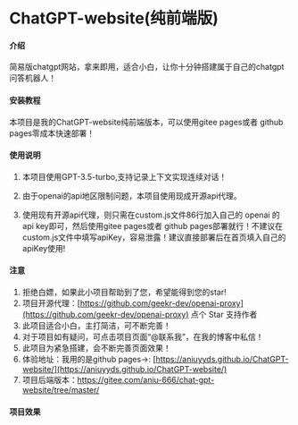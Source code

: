 # ChatGPT-website(纯前端版)

#### 介绍

简易版chatgpt网站，拿来即用，适合小白，让你十分钟搭建属于自己的chatgpt问答机器人！

#### 安装教程

本项目是我的ChatGPT-website纯前端版本，可以使用gitee pages或者 github pages零成本快速部署！

#### 使用说明

1.  本项目使用GPT-3.5-turbo,支持记录上下文实现连续对话！

2.  由于openai的api地区限制问题，本项目使用现成开源api代理。

3.  使用现有开源api代理，则只需在custom.js文件86行加入自己的 openai 的api key即可，然后使用gitee pages或者 github pages部署就行！不建议在custom.js文件中填写apiKey，容易泄露！建议直接部署后在首页填入自己的apiKey使用!

#### 注意

1.  拒绝白嫖，如果此小项目帮助到了您，希望能得到您的star!
2.  项目开源代理：[https://github.com/geekr-dev/openai-proxy](https://github.com/geekr-dev/openai-proxy) 点个 Star 支持作者
3.  此项目适合小白，主打简洁，可不断完善！
4.  对于项目如有疑问，可点击项目页面“@联系我”，在我的博客中私信！
5.  此项目为紧急搭建，会不断完善页面效果！
6.  体验地址：我用的是github pages->: [https://aniuyyds.github.io/ChatGPT-website/](https://aniuyyds.github.io/ChatGPT-website/)
7.  项目后端版本：https://gitee.com/aniu-666/chat-gpt-website/tree/master/
#### 项目效果
